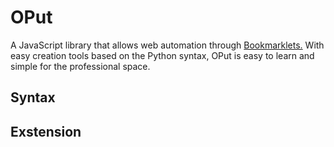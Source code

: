 # OPut
A JavaScript library that allows web automation through [Bookmarklets.](https://www.freecodecamp.org/news/what-are-bookmarklets/) With easy creation tools based on the Python syntax, OPut is easy to learn and simple for the professional space.

## Syntax 

## Exstension
